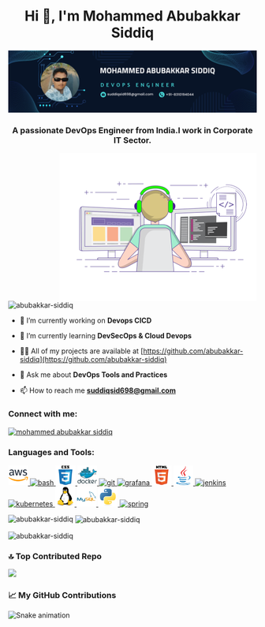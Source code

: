 <h1 align="center">Hi 👋, I'm Mohammed Abubakkar Siddiq</h1>
<div align="center"> <img src="https://github.com/abubakkar-siddiq/abubakkar-siddiq/blob/main/sid-image1.png"> </div>
<h3 align="center">A passionate DevOps Engineer from India.I work in Corporate IT Sector.</h3>
<img align="right" alt="Coding" width="400" src="https://raw.githubusercontent.com/devSouvik/devSouvik/master/gif3.gif">

<p align="left"> <img src="https://komarev.com/ghpvc/?username=abubakkar-siddiq&label=Profile%20views&color=0e75b6&style=flat" alt="abubakkar-siddiq" /> </p>

- 🔭 I’m currently working on **Devops CICD**

- 🌱 I’m currently learning **DevSecOps & Cloud Devops**

- 👨‍💻 All of my projects are available at [https://github.com/abubakkar-siddiq](https://github.com/abubakkar-siddiq)

- 💬 Ask me about **DevOps Tools and Practices**

- 📫 How to reach me **suddiqsid698@gmail.com**

<h3 align="left">Connect with me:</h3>
<p align="left">
<a href="https://linkedin.com/in/mohammed abubakkar siddiq" target="blank"><img align="center" src="https://raw.githubusercontent.com/rahuldkjain/github-profile-readme-generator/master/src/images/icons/Social/linked-in-alt.svg" alt="mohammed abubakkar siddiq" height="30" width="40" /></a>
</p>

<h3 align="left">Languages and Tools:</h3>
<p align="left"> <a href="https://aws.amazon.com" target="_blank" rel="noreferrer"> <img src="https://raw.githubusercontent.com/devicons/devicon/master/icons/amazonwebservices/amazonwebservices-original-wordmark.svg" alt="aws" width="40" height="40"/> </a> <a href="https://www.gnu.org/software/bash/" target="_blank" rel="noreferrer"> <img src="https://www.vectorlogo.zone/logos/gnu_bash/gnu_bash-icon.svg" alt="bash" width="40" height="40"/> </a> <a href="https://www.w3schools.com/css/" target="_blank" rel="noreferrer"> <img src="https://raw.githubusercontent.com/devicons/devicon/master/icons/css3/css3-original-wordmark.svg" alt="css3" width="40" height="40"/> </a> <a href="https://www.docker.com/" target="_blank" rel="noreferrer"> <img src="https://raw.githubusercontent.com/devicons/devicon/master/icons/docker/docker-original-wordmark.svg" alt="docker" width="40" height="40"/> </a> <a href="https://git-scm.com/" target="_blank" rel="noreferrer"> <img src="https://www.vectorlogo.zone/logos/git-scm/git-scm-icon.svg" alt="git" width="40" height="40"/> </a> <a href="https://grafana.com" target="_blank" rel="noreferrer"> <img src="https://www.vectorlogo.zone/logos/grafana/grafana-icon.svg" alt="grafana" width="40" height="40"/> </a> <a href="https://www.w3.org/html/" target="_blank" rel="noreferrer"> <img src="https://raw.githubusercontent.com/devicons/devicon/master/icons/html5/html5-original-wordmark.svg" alt="html5" width="40" height="40"/> </a> <a href="https://www.java.com" target="_blank" rel="noreferrer"> <img src="https://raw.githubusercontent.com/devicons/devicon/master/icons/java/java-original.svg" alt="java" width="40" height="40"/> </a> <a href="https://www.jenkins.io" target="_blank" rel="noreferrer"> <img src="https://www.vectorlogo.zone/logos/jenkins/jenkins-icon.svg" alt="jenkins" width="40" height="40"/> </a> <a href="https://kubernetes.io" target="_blank" rel="noreferrer"> <img src="https://www.vectorlogo.zone/logos/kubernetes/kubernetes-icon.svg" alt="kubernetes" width="40" height="40"/> </a> <a href="https://www.linux.org/" target="_blank" rel="noreferrer"> <img src="https://raw.githubusercontent.com/devicons/devicon/master/icons/linux/linux-original.svg" alt="linux" width="40" height="40"/> </a> <a href="https://www.mysql.com/" target="_blank" rel="noreferrer"> <img src="https://raw.githubusercontent.com/devicons/devicon/master/icons/mysql/mysql-original-wordmark.svg" alt="mysql" width="40" height="40"/> </a> <a href="https://www.python.org" target="_blank" rel="noreferrer"> <img src="https://raw.githubusercontent.com/devicons/devicon/master/icons/python/python-original.svg" alt="python" width="40" height="40"/> </a> <a href="https://spring.io/" target="_blank" rel="noreferrer"> <img src="https://www.vectorlogo.zone/logos/springio/springio-icon.svg" alt="spring" width="40" height="40"/> </a> </p>

<p><img align="left" src="https://github-readme-stats.vercel.app/api/top-langs?username=abubakkar-siddiq&show_icons=true&locale=en&layout=compact&theme=tokyonight" alt="abubakkar-siddiq" /></p>

<p>&nbsp;<img align="center" src="https://github-readme-stats.vercel.app/api?username=abubakkar-siddiq&show_icons=true&locale=en&theme=tokyonight" alt="abubakkar-siddiq" /></p>

<p><img align="center" src="https://github-readme-streak-stats.herokuapp.com/?user=abubakkar-siddiq&theme=tokyonight" alt="abubakkar-siddiq" /></p>


### 🔝 Top Contributed Repo
![](https://github-contributor-stats.vercel.app/api?username=abubakkar-siddiq&limit=5&theme=flat&combine_all_yearly_contributions=true)

### 📈 My GitHub Contributions
![Snake animation](https://github.com/abubakkar-siddiq/abubakkar-siddiq/blob/output/github-contribution-grid-snake.svg)
